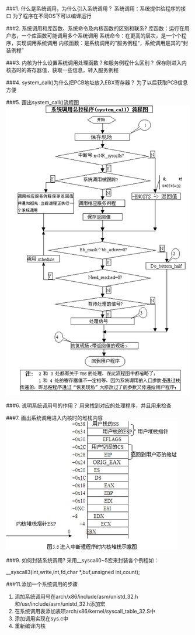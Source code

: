 ###1. 什么是系统调用，为什么引入系统调用？
系统调用：系统提供给程序的接口     为了程序在不同OS下可以编译运行

###2. 系统调用和库函数、系统命令及内核函数的区别和联系?
库函数：运行在用户态，一个库函数可能调用多个系统调用
系统命令：在更高的层次，是一个个程序，实现调用系统调用
内核函数：是系统调用的”服务例程“，系统调用是其的“封装例程”

###3. 内核为什么设置系统调用处理函数？和服务例程什么区别？
保存刚进入内核态时的寄存器值，获取一些信息，转入服务例程

###4. system_call()为什么把PCB地址放入EBX寄存器？
为了以后获取PCB信息方便

###5. 画出system_call()流程图
![p1](system_call.bmp)

###6. 说明系统调用号的作用？
用来找到对应的处理程序，并且用来检查

###7. 画出系统调用进入内核时的堆栈内容
![p1](stack.jpg)

###9. 如何封装系统调用?
采用__syscall0~5宏来封装各个例程如：

  __syscall3(int,write,int,fd,char *,buf,unsigned int,count);
  
###11.添加一个系统调用的步骤

  1. 添加系统调用号在arch/x86/include/asm/unistd_32.h和/usr/include/asm/unistd_32.h添加宏
  2. 在系统调用表添加表项arch/x86/kernel/syscall_table_32.S中
  3. 添加调用实现在sys.c中
  4. 重新编译内核
